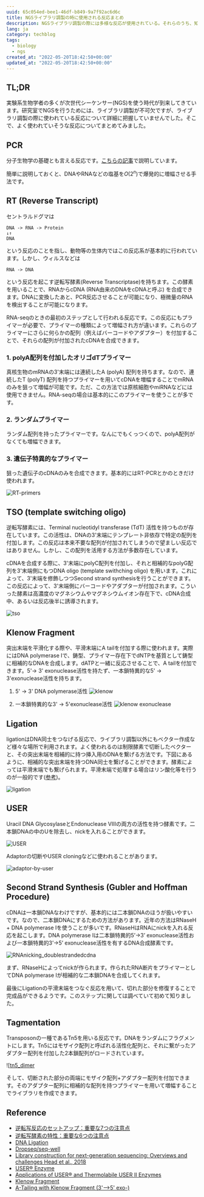 ```yaml
---
uuid: 65c054ed-bee1-46df-b849-9a7f92ac6d6c
title: NGSライブラリ調製の時に使用される反応まとめ
description: NGSライブラリ調製の際には多様な反応が使用されている。それらのうち、知っているものについて原理をまとめていきたい。
lang: ja
category: techblog
tags:
  - biology
  - ngs
created_at: "2022-05-20T18:42:50+00:00"
updated_at: "2022-05-20T18:42:50+00:00"
---
```


## TL;DR

実験系生物学者の多くが次世代シーケンサー(NGS)を使う時代が到来してきています。研究室でNGSを行うためには、ライブラリ調製が不可欠ですが、ライブラリ調製の際に使われている反応について詳細に把握していませんでした。そこで、よく使われていそうな反応についてまとめてみました。

## PCR

分子生物学の基礎とも言える反応です。[こちらの記事](https://illumination-k.dev/posts/biology/ngs_matome)で説明しています。

簡単に説明しておくと、DNAやRNAなどの塩基を$O(2^n)$で爆発的に増幅させる手法です。

## RT (Reverse Transcript)

セントラルドグマは

```
DNA -> RNA -> Protein
↓↑
DNA
```

という反応のことを指し、動物等の生体内ではこの反応系が基本的に行われています。しかし、ウィルスなどは

```
RNA -> DNA
```

という反応を起こす逆転写酵素(Reverse Transcriptase)を持ちます。この酵素を用いることで、RNAからcDNA (RNA由来のDNAをcDNAと呼ぶ) を合成できます。DNAに変換したあと、PCR反応させることが可能になり、極微量のRNAを検出することが可能になります。

RNA-seqのときの最初のステップとして行われる反応です。この反応にもプライマーが必要で、プライマーの種類によって増幅され方が違います。これらのプライマーにさらに何らかの配列（例えばバーコードやアダプター）を付加することで、それらの配列が付加されたcDNAを合成できます。

### 1. polyA配列を付加したオリゴdTプライマー

真核生物のmRNAの3'末端には連続したA (polyA) 配列を持ちます。なので、連続したT (polyT) 配列を持つプライマーを用いてcDNAを増幅することでmRNAのみを狙って増幅が可能です。ただ、この方法では原核細胞やmiRNAなどには使用できません。RNA-seqの場合は基本的にこのプライマーを使うことが多です。

### 2. ランダムプライマー

ランダム配列を持ったプライマーです。なんにでもくっつくので、polyA配列がなくても増幅できます。

### 3. 遺伝子特異的なプライマー

狙った遺伝子のcDNAのみを合成できます。基本的にはRT-PCRとかのときだけ使われます。

![RT-primers](../../public/library_construction/RT_primers.png)

## TSO (template switching oligo)

逆転写酵素には、Terminal nucleotidyl transferase (TdT) 活性を持つものが存在しています。この活性は、DNAの3'末端にテンプレート非依存で特定の配列を付加します。この反応は本来不要な配列が付加されてしまうので望ましい反応ではありません。しかし、この配列を活用する方法が多数存在しています。

cDNAを合成する際に、3'末端にpolyC配列を付加し、それと相補的なpolyG配列を3'末端側にもつDNA oligo (template swithching oligo) を用います。これによって、3'末端を修飾しつつSecond strand synthesisを行うことができます。この反応によって、3'末端側にバーコードやアダプターが付加されます。こういった酵素は高濃度のマグネシウムやマグネシウムイオン存在下で、cDNA合成中、あるいは反応後半に誘導されます。

![tso](../../public/library_construction/tso.png)

## Klenow Fragment

突出末端を平滑化する際や、平滑末端にA tailを付加する際に使われます。実際にはDNA polymerase Ⅰで、鋳型、プライマー存在下でdNTPを基質として鋳型に相補的なDNAを合成します。dATPと一緒に反応させることで、A tailを付加できます。5'-> 3' exonuclease活性を持たず、一本鎖特異的な5' -> 3'exonuclease活性を持ちます。

1. 5' -> 3' DNA polymerase活性
   ![klenow](https://catalog.takara-bio.co.jp/IMAGES/2130a.gif)

2. 一本鎖特異的な3' -> 5'exonuclease活性
   ![klenow exonuclease](https://catalog.takara-bio.co.jp/IMAGES/2130c.gif)

## Ligation

ligationはDNA同士をつなげる反応で、ライブラリ調製以外にもベクター作成など様々な場所で利用されます。よく使われるのは制限酵素で切断したベクターと、その突出末端を相補的に持つ挿入用のDNAを繋げる方法です。下図にあるように、相補的な突出末端を持つDNA同士を繋げることができます。酵素によっては平滑末端でも繋げられます。平滑末端で処理する場合はリン酸化等を行うのが一般的です([参考](https://lifescience.toyobo.co.jp/upload/upld86/protocol-c/cloning86pc01.pdf))。

![ligation](https://media.addgene.org/data/easy-thumbnails/filer_public/cms/filer_public/21/27/212780f6-b140-440b-b414-1ec4353167d6/ligation.gif__900x316_q85_crop_subsampling-2_upscale.png)

## USER

Uracil DNA GlycosylaseとEndonuclease VIIIの両方の活性を持つ酵素です。二本鎖DNAの中のUを除去し、nickを入れることができます。

![USER](../../public/library_construction/USER_Mechanism.png)

Adaptorの切断やUSER cloningなどに使われることがあります。

![adaptor-by-user](https://www.neb.com/-/media/nebus/page-images/newsized-brochure-images/cloning-and-mapping/user_lp_loopadaptorcleavage.png?rev=f6c3b5a51d7f40b093f03133a39934db&hash=861227C19378CCFB0154102618B135CB)

## Second Strand Synthesis (Gubler and Hoffman Procedure)

cDNAは一本鎖DNAなわけですが、基本的には二本鎖DNAのほうが扱いやすいです。なので、二本鎖DNAにするための方法があります。近年の方法はRNaseH + DNA polymerase Iを使うことが多いです。RNaseHはRNAにnickを入れる反応を起こします。DNA polymerase Iは二本鎖特異的5’→3’ exonuclease活性および一本鎖特異的3’→5’ exonuclease活性を有するDNA合成酵素です。

![RNAnicking_doublestrandedcdna](https://www.thermofisher.com/jp/ja/home/life-science/cloning/cloning-learning-center/invitrogen-school-of-molecular-biology/rt-education/reverse-transcription-setup/jcr:content/MainParsys/image_a871/foregroundimg.img.320.low.png/1500204713307.png)

まず、RNaseHによってnickが作られます。作られたRNA断片をプライマーとしてDNA polymerase Iが相補的な二本鎖DNAを合成してくれます。

最後にLigationの平滑末端をつなぐ反応を用いて、切れた部分を修復することで完成品ができるようです。このステップに関しては調べていて初めて知りました。

## Tagmentation

Transposonの一種であるTn5を用いる反応です。DNAをランダムにフラグメントにします。Tn5にはモザイク配列と呼ばれる活性化配列と、それに繋がったアダプター配列を付加した2本鎖配列がロードされています。

![[tn5_dimer](https://teichlab.github.io/scg_lib_structs/data/tn5_dimer.svg)

そして、切断された部分の両端にモザイク配列+アダプター配列を付加できます。そのアダプター配列に相補的な配列を持つプライマーを用いて増幅することでライブラリを作成できます。

## Reference

- [逆転写反応のセットアップ：重要な7つの注意点](https://www.thermofisher.com/jp/ja/home/life-science/cloning/cloning-learning-center/invitrogen-school-of-molecular-biology/rt-education/reverse-transcription-setup.html)
- [逆転写酵素の特性：重要な6つの注意点](https://www.thermofisher.com/jp/ja/home/life-science/cloning/cloning-learning-center/invitrogen-school-of-molecular-biology/rt-education/reverse-transcriptase-attributes.html)
- [DNA Ligation](https://www.addgene.org/protocols/dna-ligation/)
- [Dropseq/seq-well](https://teichlab.github.io/scg_lib_structs/methods_html/Drop-seq.html)
- [Library construction for next-generation sequencing: Overviews and challenges Head et al., 2018](https://www.future-science.com/doi/10.2144/000114133)
- [USER® Enzyme](https://www.neb.com/products/m5505-user-enzyme)
- [Applications of USER® and Thermolabile USER II Enzymes](https://www.neb.com/applications/cloning-and-synthetic-biology/user-cloning/applications-of-user-and-thermolabile-user-ii-enzymes)
- [Klenow Fragment](https://catalog.takara-bio.co.jp/product/basic_info.php?unitid=U100003145)
- [A-Tailing with Klenow Fragment (3'-->5' exo-)](https://international.neb.com/protocols/2013/11/06/a-tailing-with-klenow-fragment-3-5-exo)
